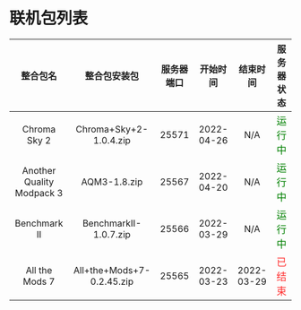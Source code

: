 # 联机包列表

|         整合包名          |       整合包安装包        | 服务器端口 |  开始时间  |  结束时间  |                服务器状态                 |
| :-----------------------: | :-----------------------: | :--------: | :--------: | :--------: | :---------------------------------------: |
|       Chroma Sky 2        |  Chroma+Sky+2-1.0.4.zip   |   25571    | 2022-04-26 |    N/A     | <font color=#008000 size=4 >运行中</font> |
| Another Quality Modpack 3 |       AQM3-1.8.zip        |   25567    | 2022-04-20 |    N/A     | <font color=#008000 size=4 >运行中</font> |
|       Benchmark II        |   BenchmarkII-1.0.7.zip   |   25566    | 2022-03-29 |    N/A     | <font color=#008000 size=4 >运行中</font> |
|      All the Mods 7       | All+the+Mods+7-0.2.45.zip |   25565    | 2022-03-23 | 2022-03-29 | <font color=#FF3030 size=4 >已结束</font> |
